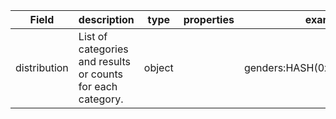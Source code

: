 |Field | description | type | properties | example | enum|
| ---| ---| ---| ---| ---| --- |
| distribution | List of categories and results or counts for each category. | object |  | genders:HASH(0x55bbecc3e160) | NA|
